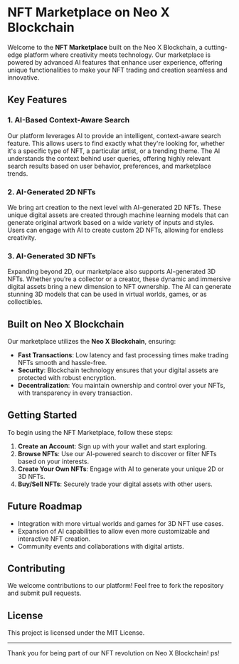 # NFT Marketplace on Neo X Blockchain

Welcome to the **NFT Marketplace** built on the Neo X Blockchain, a cutting-edge platform where creativity meets technology. Our marketplace is powered by advanced AI features that enhance user experience, offering unique functionalities to make your NFT trading and creation seamless and innovative.

## Key Features

### 1. **AI-Based Context-Aware Search**
Our platform leverages AI to provide an intelligent, context-aware search feature. This allows users to find exactly what they're looking for, whether it's a specific type of NFT, a particular artist, or a trending theme. The AI understands the context behind user queries, offering highly relevant search results based on user behavior, preferences, and marketplace trends.

### 2. **AI-Generated 2D NFTs**
We bring art creation to the next level with AI-generated 2D NFTs. These unique digital assets are created through machine learning models that can generate original artwork based on a wide variety of inputs and styles. Users can engage with AI to create custom 2D NFTs, allowing for endless creativity.

### 3. **AI-Generated 3D NFTs**
Expanding beyond 2D, our marketplace also supports AI-generated 3D NFTs. Whether you’re a collector or a creator, these dynamic and immersive digital assets bring a new dimension to NFT ownership. The AI can generate stunning 3D models that can be used in virtual worlds, games, or as collectibles.

## Built on Neo X Blockchain

Our marketplace utilizes the **Neo X Blockchain**, ensuring:

- **Fast Transactions**: Low latency and fast processing times make trading NFTs smooth and hassle-free.
- **Security**: Blockchain technology ensures that your digital assets are protected with robust encryption.
- **Decentralization**: You maintain ownership and control over your NFTs, with transparency in every transaction.

## Getting Started

To begin using the NFT Marketplace, follow these steps:

1. **Create an Account**: Sign up with your wallet and start exploring.
2. **Browse NFTs**: Use our AI-powered search to discover or filter NFTs based on your interests.
3. **Create Your Own NFTs**: Engage with AI to generate your unique 2D or 3D NFTs.
4. **Buy/Sell NFTs**: Securely trade your digital assets with other users.

## Future Roadmap

- Integration with more virtual worlds and games for 3D NFT use cases.
- Expansion of AI capabilities to allow even more customizable and interactive NFT creation.
- Community events and collaborations with digital artists.

## Contributing

We welcome contributions to our platform! Feel free to fork the repository and submit pull requests.

## License

This project is licensed under the MIT License.

---

Thank you for being part of our NFT revolution on Neo X Blockchain! ps!
